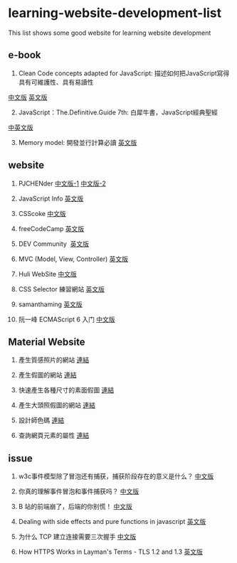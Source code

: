 # learning-website-development-list
This list shows some good website for learning website development



## e-book

1. Clean Code concepts adapted for JavaScript: 描述如何把JavaScript寫得具有可維護性、具有易讀性

[中文版](https://github.com/AllJointTW/clean-code-javascript)
[英文版](https://github.com/ryanmcdermott/clean-code-javascript)

2. JavaScript：The.Definitive.Guide 7th: 白犀牛書，JavaScript經典聖經

[中英文版](https://js.2019919.xyz)

3. Memory model: 開發並行計算必讀
[英文版](https://research.swtch.com/mm)


## website

1. PJCHENder
[中文版-1](https://pjchender.dev)
[中文版-2](https://pjchender.blogspot.com)

2. JavaScript Info
[英文版](https://javascript.info)

3. CSScoke
[中文版](https://ithelp.ithome.com.tw/users/20112550/ironman)

4. freeCodeCamp
[英文版](https://www.freecodecamp.org)

5. DEV Community ‍ 
[英文版](https://dev.to)

6. MVC (Model, View, Controller)
[英文版](https://martinfowler.com/eaaDev/uiArchs.html#ModelViewController)

7. Huli WebSite
[中文版](https://lidemy.com/p/net101-js)

8. CSS Selector 練習網站
[英文版](https://flukeout.github.io/#)

9. samanthaming
[英文版](https://www.samanthaming.com)

10. 阮一峰 ECMAScript 6 入门
[中文版](https://es6.ruanyifeng.com/#docs/destructuring)

## Material Website

1. 產生質感照片的網站
[連結](https://picsum.photos/images)

2. 產生假圖的網站
[連結](http://lorempixel.com)

3. 快速產生各種尺寸的素面假圖
[連結](https://placeholder.com)

4. 產生大頭照假圖的網站
[連結](https://randomuser.me/)

5. 設計師色碼
[連結](https://color.adobe.com/zh/explore)

6. 查詢網頁元素的屬性
[連結](https://htmlreference.io/)


## issue

1. w3c事件模型除了冒泡还有捕获，捕获阶段存在的意义是什么？
[中文版](https://www.zhihu.com/question/39474653)

2. 你真的理解事件冒泡和事件捕获吗？
[中文版](https://segmentfault.com/a/1190000012729080)


3. B 站的前端崩了，后端的你别慌！
[中文版](https://mp.weixin.qq.com/s/nFJFTmfUEaq0pfFL2rbdcQ)


4. Dealing with side effects and pure functions in javascript
[英文版](https://dev.to/vonheikemen/dealing-with-side-effects-and-pure-functions-in-javascript-16mg)


5. 为什么 TCP 建立连接需要三次握手
[中文版](https://draveness.me/whys-the-design-tcp-three-way-handshake/)


6. How HTTPS Works in Layman's Terms - TLS 1.2 and 1.3
[英文版](https://vinta.ws/code/how-https-works-in-laymans-terms-tls-1-2-and-1-3.html)

